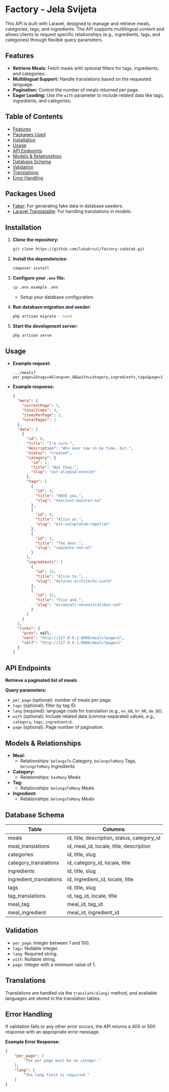 # Factory - Jela Svijeta

This API is built with Laravel, designed to manage and retrieve meals, categories, tags, and ingredients. The API supports multilingual content and allows clients to request specific relationships (e.g., ingredients, tags, and categories) through flexible query parameters.

## Features

- **Retrieve Meals:** Fetch meals with optional filters for tags, ingredients, and categories.
- **Multilingual Support:** Handle translations based on the requested language.
- **Pagination:** Control the number of meals returned per page.
- **Eager Loading:** Use the `with` parameter to include related data like tags, ingredients, and categories.

## Table of Contents

- [Features](#features)
- [Packages Used](#packages-used)
- [Installation](#installation)
- [Usage](#usage)
- [API Endpoints](#api-endpoints)
- [Models & Relationships](#models--relationships)
- [Database Schema](#database-schema)
- [Validation](#validation)
- [Translations](#translations)
- [Error Handling](#error-handling)

## Packages Used

- [Faker](https://fakerphp.org/): For generating fake data in database seeders.
- [Laravel Translatable](https://github.com/Astrotomic/laravel-translatable): For handling translations in models.

## Installation

1. **Clone the repository:**
    ```bash
    git clone https://github.com/lukakrsul/factory-zadatak.git
    ```

2. **Install the dependencies:**
    ```bash
    composer install
    ```

3. **Configure your `.env` file:**
    ```bash
    cp .env.example .env
    ```
    - Setup your database configuration.

4. **Run database migration and seeder:**
    ```bash
    php artisan migrate --seed
    ```

5. **Start the development server:**
    ```bash
    php artisan serve
    ```

## Usage

- **Example request:**
    ```
    .../meals?per_page=2&tags=4&lang=en_GB&with=category,ingredients,tags&page=1
    ```

- **Example response:**
    ```json
    {
      "meta": {
        "currentPage": 1,
        "totalItems": 4,
        "itemsPerPage": 2,
        "totalPages": 2
      },
      "data": [
        {
          "id": 6,
          "title": "I'm sure.",
          "description": "Who ever saw in my time, but.",
          "status": "created",
          "category": {
            "id": 1,
            "title": "But they.",
            "slug": "aut-aliquid-eveniet"
          },
          "tags": [
            {
              "id": 4,
              "title": "HAVE you.",
              "slug": "nesciunt-maiores-ea"
            },
            {
              "id": 8,
              "title": "Alice as.",
              "slug": "est-voluptatum-repellat"
            },
            {
              "id": 3,
              "title": "The door.",
              "slug": "sapiente-non-et"
            }
          ],
          "ingredients": [
            {
              "id": 15,
              "title": "Alice to.",
              "slug": "dolores-architecto-iusto"
            },
            {
              "id": 22,
              "title": "Five and.",
              "slug": "occaecati-necessitatibus-sed"
            }
          ]
        }
      ],
      "links": {
        "prev": null,
        "next": "http://127.0.0.1:8000/meals?page=2",
        "self": "http://127.0.0.1:8000/meals?page=1"
      }
    }
    ```

## API Endpoints

**Retrieve a paginated list of meals**

**Query parameters:**

- `per_page` (optional): number of meals per page.
- `tags` (optional): filter by tag ID.
- `lang` (required): language code for translation (e.g., `en_GB`, `hr_HR`, `de_DE`).
- `with` (optional): Include related data (comma-separated values, e.g., `category`, `tags`, `ingredients`).
- `page` (optional): Page number of pagination.

## Models & Relationships

- **Meal:**
  - Relationships: `belongsTo` Category, `belongsToMany` Tags, `belongsToMany` Ingredients
- **Category:**
  - Relationships: `hasMany` Meals
- **Tag:**
  - Relationships: `belongsToMany` Meals
- **Ingredient:**
  - Relationships: `belongsToMany` Meals

## Database Schema

| Table             | Columns                             |
|-------------------|-------------------------------------|
| meals             | id, title, description, status, category_id |
| meal_translations | id, meal_id, locale, title, description |
| categories        | id, title, slug                     |
| category_translations | id, category_id, locale, title |
| ingredients       | id, title, slug                     |
| ingredient_translations | id, ingredient_id, locale, title |
| tags              | id, title, slug                     |
| tag_translations  | id, tag_id, locale, title           |
| meal_tag          | meal_id, tag_id                     |
| meal_ingredient   | meal_id, ingredient_id              |

## Validation

- `per_page`: Integer between 1 and 100.
- `tags`: Nullable integer.
- `lang`: Required string.
- `with`: Nullable string.
- `page`: Integer with a minimum value of 1.

## Translations

Translations are handled via the `translate($lang)` method, and available languages are stored in the translation tables.

## Error Handling

If validation fails or any other error occurs, the API returns a 400 or 500 response with an appropriate error message.

**Example Error Response:**
```json
{
    "per_page": [
        "The per_page must be an integer."
    ],
    "lang": [
        "The lang field is required."
    ]
}
